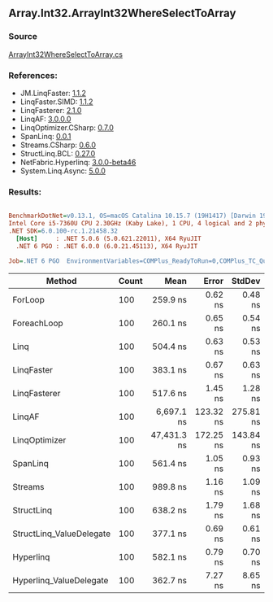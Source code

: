 ﻿## Array.Int32.ArrayInt32WhereSelectToArray

### Source
[ArrayInt32WhereSelectToArray.cs](../LinqBenchmarks/Array/Int32/ArrayInt32WhereSelectToArray.cs)

### References:
- JM.LinqFaster: [1.1.2](https://www.nuget.org/packages/JM.LinqFaster/1.1.2)
- LinqFaster.SIMD: [1.1.2](https://www.nuget.org/packages/LinqFaster.SIMD/1.0.3)
- LinqFasterer: [2.1.0](https://www.nuget.org/packages/LinqFasterer/2.1.0)
- LinqAF: [3.0.0.0](https://www.nuget.org/packages/LinqAF/3.0.0.0)
- LinqOptimizer.CSharp: [0.7.0](https://www.nuget.org/packages/LinqOptimizer.CSharp/0.7.0)
- SpanLinq: [0.0.1](https://www.nuget.org/packages/SpanLinq/0.0.1)
- Streams.CSharp: [0.6.0](https://www.nuget.org/packages/Streams.CSharp/0.6.0)
- StructLinq.BCL: [0.27.0](https://www.nuget.org/packages/StructLinq/0.27.0)
- NetFabric.Hyperlinq: [3.0.0-beta46](https://www.nuget.org/packages/NetFabric.Hyperlinq/3.0.0-beta46)
- System.Linq.Async: [5.0.0](https://www.nuget.org/packages/System.Linq.Async/5.0.0)

### Results:
``` ini

BenchmarkDotNet=v0.13.1, OS=macOS Catalina 10.15.7 (19H1417) [Darwin 19.6.0]
Intel Core i5-7360U CPU 2.30GHz (Kaby Lake), 1 CPU, 4 logical and 2 physical cores
.NET SDK=6.0.100-rc.1.21458.32
  [Host]     : .NET 5.0.6 (5.0.621.22011), X64 RyuJIT
  .NET 6 PGO : .NET 6.0.0 (6.0.21.45113), X64 RyuJIT

Job=.NET 6 PGO  EnvironmentVariables=COMPlus_ReadyToRun=0,COMPlus_TC_QuickJitForLoops=1,COMPlus_TieredPGO=1  Runtime=.NET 6.0  

```
|                   Method | Count |        Mean |     Error |    StdDev |          Ratio | RatioSD |   Gen 0 | Allocated |
|------------------------- |------ |------------:|----------:|----------:|---------------:|--------:|--------:|----------:|
|                  ForLoop |   100 |    259.9 ns |   0.62 ns |   0.48 ns |       baseline |         |  0.4244 |     888 B |
|              ForeachLoop |   100 |    260.1 ns |   0.65 ns |   0.54 ns |   1.00x slower |   0.00x |  0.4244 |     888 B |
|                     Linq |   100 |    504.4 ns |   0.63 ns |   0.53 ns |   1.94x slower |   0.00x |  0.3786 |     792 B |
|               LinqFaster |   100 |    383.1 ns |   0.67 ns |   0.63 ns |   1.47x slower |   0.00x |  0.3171 |     664 B |
|             LinqFasterer |   100 |    517.6 ns |   1.45 ns |   1.28 ns |   1.99x slower |   0.01x |  0.3977 |     832 B |
|                   LinqAF |   100 |  6,697.1 ns | 123.32 ns | 275.81 ns |  25.83x slower |   1.12x |       - |   1,528 B |
|            LinqOptimizer |   100 | 47,431.3 ns | 172.25 ns | 143.84 ns | 182.53x slower |   0.59x | 14.5264 |  30,496 B |
|                 SpanLinq |   100 |    561.4 ns |   1.05 ns |   0.93 ns |   2.16x slower |   0.01x |  0.4244 |     888 B |
|                  Streams |   100 |    989.8 ns |   1.16 ns |   1.09 ns |   3.81x slower |   0.01x |  0.6695 |   1,400 B |
|               StructLinq |   100 |    638.2 ns |   1.79 ns |   1.68 ns |   2.46x slower |   0.01x |  0.1602 |     336 B |
| StructLinq_ValueDelegate |   100 |    377.1 ns |   0.69 ns |   0.61 ns |   1.45x slower |   0.00x |  0.1144 |     240 B |
|                Hyperlinq |   100 |    582.1 ns |   0.79 ns |   0.70 ns |   2.24x slower |   0.01x |  0.1144 |     240 B |
|  Hyperlinq_ValueDelegate |   100 |    362.7 ns |   7.27 ns |   8.65 ns |   1.40x slower |   0.04x |  0.1144 |     240 B |

